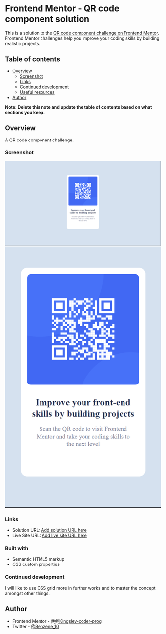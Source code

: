 # Frontend Mentor - QR code component solution

This is a solution to the [QR code component challenge on Frontend Mentor](https://www.frontendmentor.io/challenges/qr-code-component-iux_sIO_H). Frontend Mentor challenges help you improve your coding skills by building realistic projects.

## Table of contents

- [Overview](#overview)
  - [Screenshot](#screenshot)
  - [Links](#links)
  - [Continued development](#continued-development)
  - [Useful resources](#useful-resources)
- [Author](#author)

**Note: Delete this note and update the table of contents based on what sections you keep.**

## Overview

A QR code component challenge.

### Screenshot

![](./images/Capture_desktop.PNG) ![](./images/Capture_Mobile.PNG)

### Links

- Solution URL: [Add solution URL here](https://github.com/Kingsley-coder-prog/QRcode)
- Live Site URL: [Add live site URL here](https://your-live-site-url.com)

### Built with

- Semantic HTML5 markup
- CSS custom properties

### Continued development

I will like to use CSS grid more in further works and to master the concept amongst other things.

## Author

- Frontend Mentor - [@@Kingsley-coder-prog](https://www.frontendmentor.io/profile/Kingsley-coder-prog)
- Twitter - [@Benzene_10](https://twitter.com/Benzene_10)
